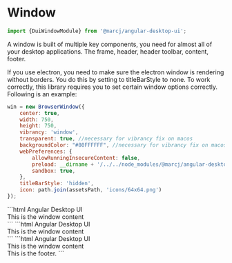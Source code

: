 <h1>Window</h1>

```typescript
import {DuiWindowModule} from '@marcj/angular-desktop-ui';
```


<p>
    A window is built of multiple key components, you need for almost all of your desktop applications. The frame,
    header, header toolbar, content, footer.
</p>

<p>
    If you use electron, you need to make sure the electron window is rendering without borders. You do this by setting to titleBarStyle to none.
    To work correctly, this library requires you to set certain window options correctly. Following is an example:
</p>

```javascript
win = new BrowserWindow({
    center: true,
    width: 750,
    height: 750,
    vibrancy: 'window',
    transparent: true, //necessary for vibrancy fix on macos
    backgroundColor: "#80FFFFFF", //necessary for vibrancy fix on macos
    webPreferences: {
        allowRunningInsecureContent: false,
        preload: __dirname + '/../../node_modules/@marcj/angular-desktop-ui/preload.js',
        sandbox: true,
    },
    titleBarStyle: 'hidden',
    icon: path.join(assetsPath, 'icons/64x64.png')
});
```

<dui-code-frame height="150">
```html
    <dui-window>
        <dui-window-header>
            Angular Desktop UI
        </dui-window-header>
        <dui-window-content>
            <div>
                This is the window content
            </div>
        </dui-window-content>
    </dui-window>
```
</dui-code-frame>


<dui-code-frame height="150">
```html
    <dui-window>
        <dui-window-header>
            Angular Desktop UI
            <dui-window-toolbar>
                <dui-button-group>
                    <dui-button textured icon="envelop"></dui-button>
                </dui-button-group>
                <dui-input textured icon="search" placeholder="Search" round clearer style="margin-left: auto;"></dui-input>
            </dui-window-toolbar>
        </dui-window-header>
        <dui-window-content>
            <div>
                This is the window content
            </div>
        </dui-window-content>
    </dui-window>
```
</dui-code-frame>


<dui-code-frame height="150">
```html
    <dui-window>
        <dui-window-header>
            Angular Desktop UI
            <dui-window-toolbar>
                <dui-button-group>
                    <dui-button textured icon="envelop"></dui-button>
                </dui-button-group>
                <dui-input textured icon="search" placeholder="Search" round clearer style="margin-left: auto;"></dui-input>
            </dui-window-toolbar>
        </dui-window-header>
        <dui-window-content>
            <div>
                This is the window content
            </div>
        </dui-window-content>
        <dui-window-footer>
            This is the footer.
        </dui-window-footer>
    </dui-window>
```
</dui-code-frame>

<api-doc module="components/window/window.component" component="WindowComponent"></api-doc>

<api-doc module="components/window/window-content.component" component="WindowContentComponent"></api-doc>

<api-doc module="components/window/window-header.component" component="WindowHeaderComponent"></api-doc>

<api-doc module="components/window/window-header.component" component="WindowToolbarComponent"></api-doc>

<api-doc module="components/window/window-sidebar.component" component="WindowSidebarComponent"></api-doc>

<api-doc module="components/window/window-footer.component" component="WindowFooterComponent"></api-doc>
